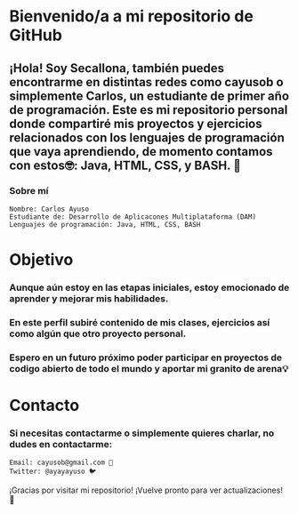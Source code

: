 # Bienvenido/a a mi repositorio de GitHub

## ¡Hola! Soy Secallona, también puedes encontrarme en distintas redes como cayusob o simplemente Carlos, un estudiante de primer año de programación. Este es mi repositorio personal donde compartiré mis proyectos y ejercicios relacionados con los lenguajes de programación que vaya aprendiendo, de momento contamos con estos🤓: Java, HTML, CSS, y BASH. 🚀
### Sobre mí

    Nombre: Carlos Ayuso
    Estudiante de: Desarrollo de Aplicacones Multiplataforma (DAM)
    Lenguajes de programación: Java, HTML, CSS, BASH

# Objetivo

### Aunque aún estoy en las etapas iniciales, estoy emocionado de aprender y mejorar mis habilidades. 
### En este perfil subiré contenido de mis clases, ejercicios así como algún que otro proyecto personal.
### Espero en un futuro próximo poder participar en proyectos de codigo abierto de todo el mundo y aportar mi granito de arena💡

# Contacto

### Si necesitas contactarme o simplemente quieres charlar, no dudes en contactarme:

    Email: cayusob@gmail.com 📧
    Twitter: @ayayayuso 🐦

¡Gracias por visitar mi repositorio! ¡Vuelve pronto para ver actualizaciones! 👋
